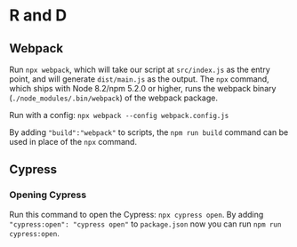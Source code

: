 # R and D

## Webpack

Run `npx webpack`, which will take our script at `src/index.js` as the entry point, and will generate `dist/main.js` as the output. The `npx` command, which ships with Node 8.2/npm 5.2.0 or higher, runs the webpack binary (`./node_modules/.bin/webpack`) of the webpack package.

Run with a config: `npx webpack --config webpack.config.js`

By adding `"build":"webpack"` to scripts, the `npm run build` command can be used in place of the `npx` command.

## Cypress

### Opening Cypress
Run this command to open the Cypress: `npx cypress open`.
By adding `"cypress:open": "cypress open"` to `package.json` now you can run `npm run cypress:open`.
